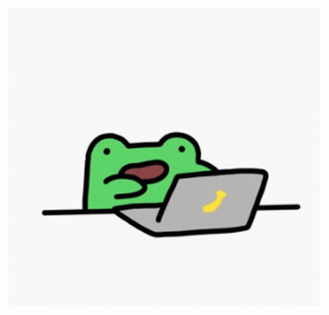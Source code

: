 <!--START_SECTION:waka-->
<!--END_SECTION:waka-->

<p align="center">
  <img src="img/coding_toad.gif" />
</p>
